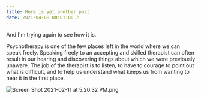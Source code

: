 ```yaml
---
title: Here is yet another post
date: 2021-04-08 00:01:00 Z
---
```


And I'm trying again to see how it is.

Psychotherapy is one of the few places left in the world where we can speak freely. Speaking freely to an accepting and skilled therapist can often result in our hearing and discovering things about which we were previously unaware. The job of the therapist is to listen, to have to courage to point out what is difficult, and to help us understand what keeps us from wanting to hear it in the first place.

![Screen Shot 2021-02-11 at 5.20.32 PM.png](/uploads/Screen%20Shot%202021-02-11%20at%205.20.32%20PM.png)